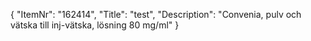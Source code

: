 {
  "ItemNr": "162414",
  "Title": "test",
  "Description": "Convenia, pulv och vätska till inj-vätska, lösning 80 mg/ml"
}